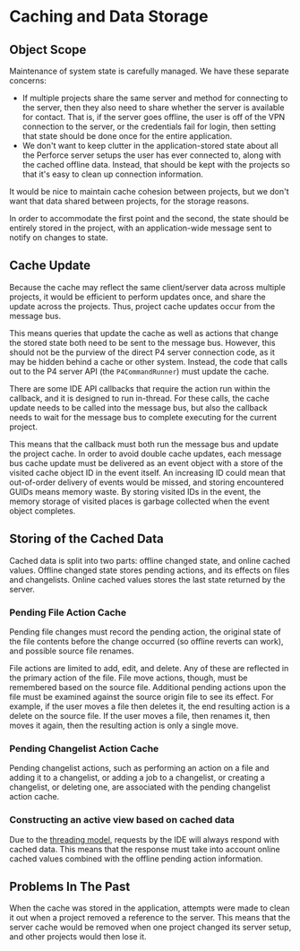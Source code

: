 # Caching and Data Storage



## Object Scope

Maintenance of system state is carefully managed.  We have these separate concerns:

* If multiple projects share the same server and method for connecting to the server, then they also
  need to share whether the server is available for contact.  That is, if the server goes offline, the
  user is off of the VPN connection to the server, or the credentials fail for login, then setting that
  state should be done once for the entire application.
* We don't want to keep clutter in the application-stored state about all the Perforce server setups
  the user has ever connected to, along with the cached offline data.  Instead, that should be kept with the
  projects so that it's easy to clean up connection information.

It would be nice to maintain cache cohesion between projects, but we don't want that data shared between projects,
for the storage reasons.

In order to accommodate the first point and the second, the state should be entirely stored in the project,
with an application-wide message sent to notify on changes to state.



## Cache Update

Because the cache may reflect the same client/server data across multiple projects, it would be
efficient to perform updates once, and share the update across the projects.  Thus, project
cache updates occur from the message bus.

This means queries that update the cache as well as actions that change the stored state
both need to be sent to the message bus.  However, this should not be the purview of the direct
P4 server connection code, as it may be hidden behind a cache or other system.  Instead, the
code that calls out to the P4 server API (the `P4CommandRunner`) must update the cache.

There are some IDE API callbacks that require the action run within the callback, and it is
designed to run in-thread.  For these calls, the cache update needs to be called into the
message bus, but also the callback needs to wait for the message bus to complete executing for the
current project.

This means that the callback must both run the message bus and update the project cache.  In order
to avoid double cache updates, each message bus cache update must be delivered as an event object
with a store of the visited cache object ID in the event itself.  An increasing ID could mean that
out-of-order delivery of events would be missed, and storing encountered GUIDs means memory waste.
By storing visited IDs in the event, the memory storage of visited places is garbage collected when
the event object completes. 



## Storing of the Cached Data

Cached data is split into two parts: offline changed state, and online cached
values.  Offline changed state stores pending actions, and its effects on
files and changelists.  Online cached values stores the last state returned by
the server.

### Pending File Action Cache

Pending file changes must record the pending action, the original state of the
file contents before the change occurred (so offline reverts can work), and
possible source file renames.

File actions are limited to add, edit, and delete.  Any of these are reflected
in the primary action of the file.  File move actions, though, must be
remembered based on the source file.  Additional pending actions upon the file
must be examined against the source origin file to see its effect.  For
example, if the user moves a file then deletes it, the end resulting action
is a delete on the source file.  If the user moves a file, then renames it,
then moves it again, then the resulting action is only a single move.

### Pending Changelist Action Cache

Pending changelist actions, such as performing an action on a file and adding
it to a changelist, or adding a job to a changelist, or creating a changelist,
or deleting one, are associated with the pending changelist action cache.

### Constructing an active view based on cached data

Due to the [threading model](threading.md), requests by the IDE will always
respond with cached data.  This means that the response must take into account
online cached values combined with the offline pending action information.


## Problems In The Past

When the cache was stored in the application, attempts were made to clean it
out when a project removed a reference to the server.  This means that the
server cache would be removed when one project changed its server setup, and
other projects would then lose it.
